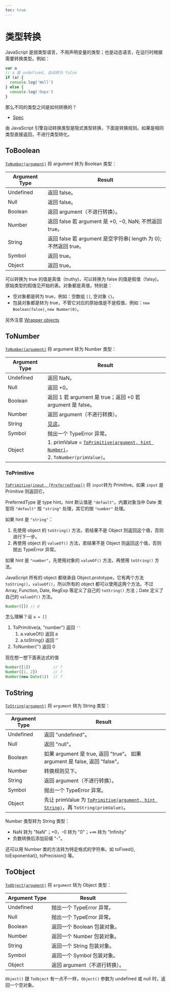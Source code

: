 ```yaml
---
toc: true
---
```


# 类型转换

JavaScript 是弱类型语言，不用声明变量的类型；也是动态语言，在运行时根据需要转换类型。例如：

```js
var a
// a 是 undefined, 自动转为 false
if (a) {
  console.log('Well')
} else {
  console.log('Oops')
}
```

那么不同的类型之间是如何转换的？

- [Spec](https://tc39.github.io/ecma262/#sec-type-conversion)

由 JavaScript 引擎自动转换类型是隐式类型转换，下面是转换规则。如果是相同类型直接返回，不进行类型转化。

## ToBoolean

[`ToNumber(argument)`](https://tc39.github.io/ecma262/#sec-toboolean) 将 argument 转为 Boolean 类型：

| Argument Type | Result
| ------------- | ------
| Undefined     | 返回 false。
| Null          | 返回 false。
| Boolean       | 返回 argument（不进行转换）。
| Number        | 返回 false 若 argument 是 +0, −0, NaN; 不然返回 true。
| String        | 返回 false 若 argument 是空字符串( length 为 0); 不然返回 true。
| Symbol        | 返回 true。
| Object        | 返回 true。


可以转换为 true 的值是真值（truthy)，可以转换为 false 的值是假值（falsy)。原始类型的假值见开始的表。对象都是真值，特别是：

- 空对象都是转为 true，例如：空数组 `[]`, 空对象 `{}`。
- 包装对象都是转为 true，不管它对应的原始值是不是假值，例如：`new Boolean(false)`, `new Number(0)`。

另外注意 [Wrapper objects](wrapper.md)

## ToNumber

[`ToNumber(argument)`](https://tc39.github.io/ecma262/#sec-tonumber) 将 argument 转为 Number 类型：

| Argument Type | Result
| ------------- | --------
| Undefined     | 返回 NaN。
| Null          | 返回 +0。
| Boolean       | 返回 1 若 argument 是 true；返回 +0 若 argument 是 false。
| Number        | 返回 argument（不进行转换）。
| String        | [见这](../numbers/conversion.md)。
| Symbol        | 抛出一个 TypeError 异常。
| Object        | 1. primValue = [`ToPrimitive(argument, hint Number)`](#toprimitive)，<br> 2. `ToNumber(primValue)`。


### ToPrimitive

[`ToPrimitive(input, [PreferredType])`](https://tc39.github.io/ecma262/#sec-toprimitive) 将 `input`转为 Primitive。如果 `input` 是 Primitive 则返回它。

PreferredType 是 type hint。hint 默认值是 `"default"`。内置对象当中 Date 类型将 `"default"` 按 `"string"` 处理，其它的按 `"number"` 处理。

如果 hint 是 `"string"`：

1. 先使用 object 的 `toString()` 方法，若结果不是 Object 则返回这个值，否则进行下一步。
2. 再使用 object 的 `valueOf()` 方法，若结果不是 Object 则返回这个值，否则抛出 TypeError 异常。

如果 hint 是 `"number"`，先使用对象的 `valueOf()` 方法，再使用 `toString()` 方法。

JavaScript 所有的 object 都继承自 Object.prototype，它有两个方法 `toString()`，`valueOf()`，所以所有的 object 都可以使用这两个方法。不过 Array, Function, Date, RegExp 等定义了自己的 `toString()` 方法；Date 定义了自己的 `valueOf()` 方法。

```js
Number([]) // 0
```

怎么理解？设 `a = []`

1. ToPrimitive(a, "number") 返回 `''`
    1. a.valueOf() 返回 a
    1. a.toString() 返回 ''
1. ToNumber('') 返回 0

现在想一想下面表达式的值

```js
Number([1])          // ?
Number([1, 2])       // ?
Number(new Date(1))  // ?
```

## ToString

[`ToString(argument)`](https://tc39.github.io/ecma262/#sec-tostring) 将 `argument` 转为 String 类型：

| Argument Type | Result
| ------------- | -------
| Undefined     | 返回 "undefined"。
| Null          | 返回 "null"。
| Boolean       | 如果 argument 是 true, 返回 "true"。 如果 argument 是 false, 返回 "false"。
| Number        | 转换规则见下。
| String        | 返回 argument（不进行转换）。
| Symbol        | 抛出一个 TypeError 异常。
| Object        | 先让 primValue 为 [`ToPrimitive(argument, hint String)`](#toprimitive)，再 `ToString(primValue)`。

Number 类型转为 String 类型：

- NaN 转为 "NaN"；+0，-0 转为 "0"；+∞ 转为 "Infinity"
- 负数转换后添加前缀 "-"。

还可以用 Number 类的方法转为特定格式的字符串。如 toFixed(), toExponential(), toPrecision() 等。

## ToObject

[`ToObject(argument)`](https://tc39.github.io/ecma262/#sec-toobject) 将 `argument` 转为 Object 类型：

| Argument Type | Result
| ------------- | ------
| Undefined     | 抛出一个 TypeError 异常。
| Null          | 抛出一个 TypeError 异常。
| Boolean       | 返回一个 Boolean 包装对象。
| Number        | 返回一个 Number 包装对象。
| String        | 返回一个 String 包装对象。
| Symbol        | 返回一个 Symbol 包装对象。
| Object        | 返回 argument（不进行转换）。

`Object()` 跟 `ToObject` 有一点不一样，`Object()` 参数为 undefined 或 null 时，返回一个空对象。
